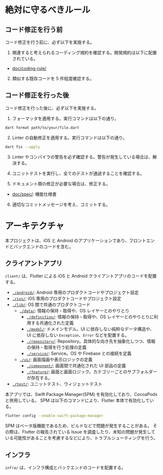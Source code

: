 # 絶対に守るべきルール

## コード修正を行う前

コード修正を行う前に、必ず以下を実施する。

1. 関連すると考えられるコーディング規約を確認する。開発規約は以下に配置されている。

- [doc/coding-rule/](/doc/coding-rule/)

2. 類似する既存コードを 5 件程度確認する。

## コード修正を行った後

コード修正を行った後に、必ず以下を実施する。

1. フォーマッタを適用する。実行コマンドは以下の通り。

```bash
dart format path/to/your/file.dart
```

2. Linter の自動修正を適用する。実行コマンドは以下の通り。

```bash
dart fix --apply
```

3. Linter やコンパイラの警告を必ず確認する。警告が発生している場合は、解決する。

4. ユニットテストを実行し、全てのテストが通過することを確認する。

5. ドキュメント類の修正が必要な場合は、修正する。

- [doc/spec/](/doc/spec/): 機能仕様書

6. 適切なコミットメッセージを考え、コミットする。

# アーキテクチャ

本プロジェクトは、iOS と Android のアプリケーションであり、フロントエンドとバックエンドのコードを含む。

## クライアントアプリ

`client/` は、Flutter による iOS と Android クライアントアプリのコードを配置する。

- [`./android/`](/client/android/): Android 専用のプロダクトコードやプロジェクト設定
- [`./ios/`](/client/ios/): iOS 専用のプロダクトコードやプロジェクト設定
- [`./lib/`](/client/lib/): OS 間で共通のプロダクトコード
  - [`./data/`](/client/lib/data/): 情報の保持・取得や、OS レイヤーとのやりとり
    - [`./definition/`](/client/lib/data/definition/): 情報の保持・取得や、OS レイヤーとのやりとりに利用する共通化された定義
    - [`./model/`](/client/lib/data/model/): ドメインモデル。UI に依存しない純粋なデータ構造や、UI に依存しない `Exception`、`Error` などを配置する。
    - [`./repository/`](/client/lib/data/repository/): Repository。具体的な向き先を抽象化しつつ、情報の保持・取得を行う処理の定義
    - [`./service/`](/client/lib/data/service/): Service。OS や Firebase との接続を定義
  - [`./ui/`](/client/lib/ui/): 画面描画や表示ロジックの定義
    - [`./component/`](/client/lib/ui/component/): 画面間で共通化された UI 部品の定義
    - [`./feature/`](/client/lib/ui/feature/): 画面と画面ロジック。カテゴリーごとのサブフォルダーが存在する。
- [`./test/`](/client/test/): ユニットテスト、ウィジェットテスト

本アプリでは、Swift Package Manager(SPM) を有効化しており、CocoaPods と併用している。
SPM は以下のコマンドにより、Flutter 本体で有効化している。

```bash
flutter config --enable-swift-package-manager
```

SPM はベータ版機能であるため、ビルドなどで問題が発生することがある。
その際は、Flutter の報告されている Issue を調査したり、未知の問題が発生している可能性があることを考慮するなどにより、トラブルシューティングを行う。

## インフラ

`infra/` は、インフラ構成とバックエンドのコードを配置する。
